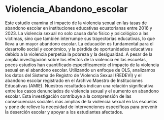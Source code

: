 # Violencia_Abandono_escolar
Este estudio examina el impacto de la violencia sexual en las tasas de abandono escolar en instituciones educativas ecuatorianas entre 2016 y 2023. La violencia sexual no solo causa daño físico y psicológico a las víctimas, sino que también interrumpe sus trayectorias educativas, lo que lleva a un mayor abandono escolar. La educación es fundamental para el desarrollo social y económico, y la pérdida de oportunidades educativas debido a la violencia perpetúa la pobreza y la desigualdad. A pesar de la amplia investigación sobre los efectos de la violencia en las escuelas, pocos estudios han cuantificado específicamente el impacto de la violencia sexual en el abandono escolar. Utilizando un enfoque de OLS, analizamos los datos del Sistema de Registro de Violencia Sexual (REDEVI) y el abandono escolar registrado en el Archivo Maestro de Instituciones Educativas (AMIE). Nuestros resultados indican una relación significativa entre los casos denunciados de violencia sexual y el aumento en abandono escolar. Esta investigación contribuye a la comprensión de las consecuencias sociales más amplias de la violencia sexual en las escuelas y pone de relieve la necesidad de intervenciones específicas para prevenir la deserción escolar y apoyar a los estudiantes afectados.
